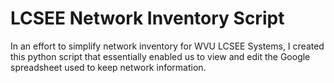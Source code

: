 # LCSEE Network Inventory Script
In an effort to simplify network inventory for WVU LCSEE Systems, I created this python script that essentially enabled us to view and edit the Google spreadsheet used to keep network information.
